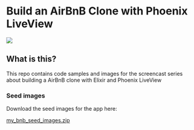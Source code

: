 # Build an AirBnB Clone with Phoenix LiveView

![](https://lsk-public.b-cdn.net/build_airbnb_clone_liveview.jpg)

## What is this?

This repo contains code samples and images for the screencast series about building a AirBnB clone with Elixir and Phoenix LiveView

### Seed images

Download the seed images for the app here:

[my_bnb_seed_images.zip](https://lsk-public.b-cdn.net/my_bnb_seed_images.zip)
